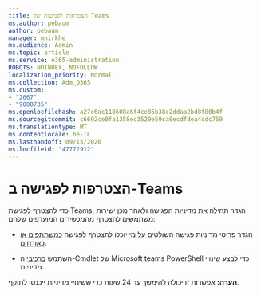 ```yaml
---
title: הצטרפות לפגישות של Teams
ms.author: pebaum
author: pebaum
manager: mnirkhe
ms.audience: Admin
ms.topic: article
ms.service: o365-administration
ROBOTS: NOINDEX, NOFOLLOW
localization_priority: Normal
ms.collection: Adm_O365
ms.custom:
- "2667"
- "9000735"
ms.openlocfilehash: a27c6ac118608a6f4ce85b38c2ddaa2bd8f80b4f
ms.sourcegitcommit: c6692ce0fa1358ec3529e59ca0ecdfdea4cdc759
ms.translationtype: MT
ms.contentlocale: he-IL
ms.lasthandoff: 09/15/2020
ms.locfileid: "47772912"
---
```

# <a name="join-a-meeting-in-teams"></a>הצטרפות לפגישה ב-Teams

כדי להצטרף לפגישת Teams, הגדר תחילה את מדיניות הפגישה ולאחר מכן ישירות משתמשים להצטרף מהמכשירים המועדפים שלהם:

- הגדר פריטי מדיניות פגישה השולטים על מי יוכלו להצטרף לפגישה [כמשתתפים או כאורחים](https://docs.microsoft.com/microsoftteams/meeting-policies-in-teams#meeting-policy-settings---participants--guests). 

- השתמש [ברכיבי](https://docs.microsoft.com/microsoftteams/teams-powershell-overview) ה-Cmdlet של Microsoft teams PowerShell כדי לבצע שינויי מדיניות.    

**הערה:** אפשרות זו יכולה להימשך עד 24 שעות כדי ששינויי מדיניות ייכנסו לתוקף.